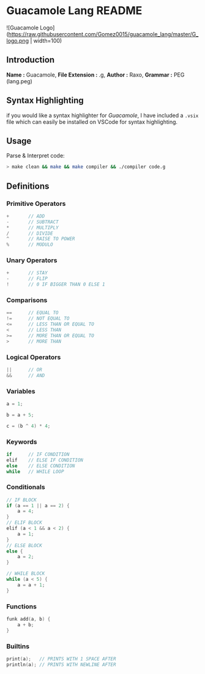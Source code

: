# Guacamole Lang README

![Guacamole Logo](https://raw.githubusercontent.com/Gomez0015/guacamole_lang/master/G_logo.png | width=100)

## Introduction

**Name :** Guacamole,
**File Extension :** .g,
**Author :** Raxo,
**Grammar :** PEG (lang.peg)

## Syntax Highlighting

if you would like a syntax highlighter for *Guacamole*, I have included a `.vsix` file which can easily be installed on VSCode for syntax highlighting.

## Usage

Parse & Interpret code:
```sh
> make clean && make && make compiler && ./compiler code.g
```

## Definitions

### Primitive Operators

```c
+       // ADD
-       // SUBTRACT
*       // MULTIPLY
/       // DIVIDE
^       // RAISE TO POWER
%       // MODULO
```

### Unary Operators

```c
+       // STAY
-       // FLIP
!       // 0 IF BIGGER THAN 0 ELSE 1
```

### Comparisons

```c
==      // EQUAL TO
!=      // NOT EQUAL TO
<=      // LESS THAN OR EQUAL TO
<       // LESS THAN
>=      // MORE THAN OR EQUAL TO
>       // MORE THAN
```

### Logical Operators

```c
||      // OR
&&      // AND
```

### Variables

```c
a = 1;

b = a + 5;

c = (b ^ 4) * 4;
```

### Keywords

```c
if      // IF CONDITION
elif    // ELSE IF CONDITION
else    // ELSE CONDITION
while   // WHILE LOOP
```

### Conditionals

```c
// IF BLOCK
if (a == 1 || a == 2) {
    a = 4;
} 
// ELIF BLOCK
elif (a < 1 && a < 2) {
    a = 1;
}
// ELSE BLOCK
else {
    a = 2;
}

// WHILE BLOCK
while (a < 5) {
    a = a + 1;
}
```

### Functions

```c
funk add(a, b) {
    a + b;
}
```

### Builtins

```c
print(a);   // PRINTS WITH 1 SPACE AFTER
println(a); // PRINTS WITH NEWLINE AFTER
```

